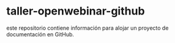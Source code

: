 # taller-openwebinar-github
este repositorio contiene información para alojar un proyecto de documentación en GitHub.
